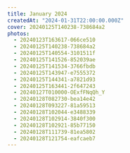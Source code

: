 ```yaml
---
title: January 2024
createdAt: "2024-01-31T22:00:00.000Z"
cover: 20240125T140238-738684a2
photos:
  - 20240123T163617-066ce510
  - 20240125T140238-738684a2
  - 20240125T140554-3101511f
  - 20240125T141526-852039ae
  - 20240125T141534-3766fbdb
  - 20240125T143947-e7555372
  - 20240125T144341-a7821d93
  - 20240125T163441-2f647243
  - 20240127T010000-OExfFNqQh_Y
  - 20240128T082730-bea14e42
  - 20240128T093227-81a59513
  - 20240128T102044-e3488339
  - 20240128T102914-3840f300
  - 20240128T102921-85b77150
  - 20240128T111739-81ea5802
  - 20240128T121754-eafcaeb7
---
```

